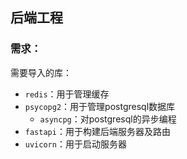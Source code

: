 ## 后端工程

### 需求：

需要导入的库：
- `redis`：用于管理缓存
- `psycopg2`：用于管理postgresql数据库
    - `asyncpg`：对postgresql的异步编程
- `fastapi`：用于构建后端服务器及路由
- `uvicorn`：用于启动服务器
